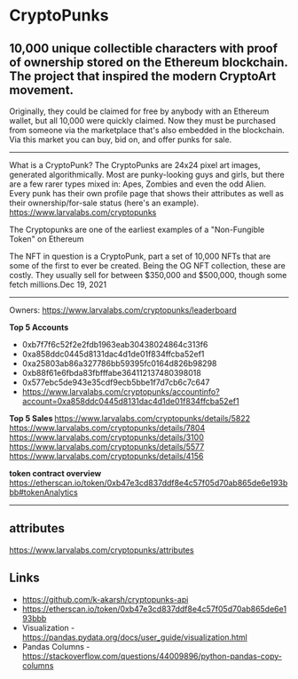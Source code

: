 # CryptoPunks

10,000 unique collectible characters with proof of ownership stored on the Ethereum blockchain. The project that inspired the modern CryptoArt movement.
---
Originally, they could be claimed for free by anybody with an Ethereum wallet, but all 10,000 were quickly claimed. Now they must be purchased from someone via the marketplace that's also embedded in the blockchain. Via this market you can buy, bid on, and offer punks for sale.

------

What is a CryptoPunk?
The CryptoPunks are 24x24 pixel art images, generated algorithmically. Most are punky-looking guys and girls, but there are a few rarer types mixed in: Apes, Zombies and even the odd Alien. Every punk has their own profile page that shows their attributes as well as their ownership/for-sale status (here's an example).
https://www.larvalabs.com/cryptopunks

The Cryptopunks are one of the earliest examples of a "Non-Fungible Token" on Ethereum

The NFT in question is a CryptoPunk, part a set of 10,000 NFTs that are some of the first to ever be created. Being the OG NFT collection, these are costly. They usually sell for between $350,000 and $500,000, though some fetch millions.Dec 19, 2021

---

Owners:
https://www.larvalabs.com/cryptopunks/leaderboard

<b>Top 5 Accounts </B>
* 0xb7f7f6c52f2e2fdb1963eab30438024864c313f6
* 0xa858ddc0445d8131dac4d1de01f834ffcba52ef1
* 0xa25803ab86a327786bb59395fc0164d826b98298
* 0xb88f61e6fbda83fbfffabe364112137480398018
* 0x577ebc5de943e35cdf9ecb5bbe1f7d7cb6c7c647
* https://www.larvalabs.com/cryptopunks/accountinfo?account=0xa858ddc0445d8131dac4d1de01f834ffcba52ef1

<b> Top 5 Sales </b>
https://www.larvalabs.com/cryptopunks/details/5822
https://www.larvalabs.com/cryptopunks/details/7804
https://www.larvalabs.com/cryptopunks/details/3100
https://www.larvalabs.com/cryptopunks/details/5577
https://www.larvalabs.com/cryptopunks/details/4156

<b> token contract overview </b>
https://etherscan.io/token/0xb47e3cd837ddf8e4c57f05d70ab865de6e193bbb#tokenAnalytics


---
## attributes
https://www.larvalabs.com/cryptopunks/attributes

## Links
+ https://github.com/k-akarsh/cryptopunks-api  
+ https://etherscan.io/token/0xb47e3cd837ddf8e4c57f05d70ab865de6e193bbb
+ Visualization - https://pandas.pydata.org/docs/user_guide/visualization.html
+ Pandas Columns - https://stackoverflow.com/questions/44009896/python-pandas-copy-columns
